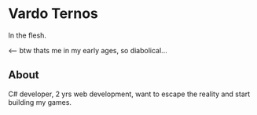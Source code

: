 # Vardo Ternos

In the flesh.

<-- btw thats me in my early ages, so diabolical...

## About

C# developer, 2 yrs web development, want to escape the reality and start building my games.
